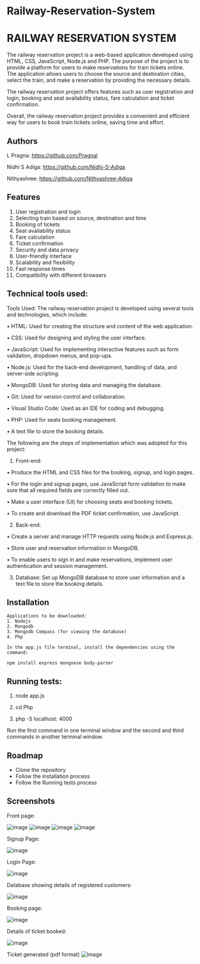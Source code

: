 # Railway-Reservation-System


# RAILWAY RESERVATION SYSTEM
The railway reservation project is a web-based application developed using HTML, CSS, JavaScript, Node.js and PHP. The purpose of the project is to provide a platform for users to make reservations for train tickets online. The application allows users to choose the source and destination cities, select the train, and make a reservation by providing the necessary details.

The railway reservation project offers features such as user registration and login, booking and seat availability status, fare calculation and ticket confirmation.
	
Overall, the railway reservation project provides a convenient and efficient way for users to book train tickets online, saving time and effort.




## Authors
L Pragna: https://github.com/Pragnal

Nidhi S Adiga: https://github.com/Nidhi-S-Adiga

Nithyashree: https://github.com/Nithyashree-Adiga


## Features
1.	User registration and login
2.	Selecting train based on source, destination and time
3.	Booking of tickets
4.	Seat availability status
5.	Fare calculation
6.	Ticket confirmation
7.	Security and data privacy
8.	User-friendly interface
9.	Scalability and flexibility
10.	Fast response times
11.	Compatibility with different browsers


## Technical tools used:

Tools Used:
The railway reservation project is developed using several tools and technologies, which include:

•	HTML: Used for creating the structure and content of the web application.

•	CSS: Used for designing and styling the user interface.

•	JavaScript: Used for implementing interactive features such as form validation, dropdown menus, and pop-ups.

•	Node.js: Used for the back-end development, handling of data, and server-side scripting.

•	MongoDB: Used for storing data and managing the database.

•	Git: Used for version control and collaboration.

•	Visual Studio Code: Used as an IDE for coding and debugging.

•	PHP: Used for seats booking management.

•	A text file to store the booking details.


The following are the steps of implementation which was adopted for this project:
1)	Front-end: 

•	Produce the HTML and CSS files for the booking, signup, and login pages.

•	For the login and signup pages, use JavaScript form validation to make sure that all required fields are correctly filled out.

•	Make a user interface (UI) for choosing seats and booking tickets.

•	To create and download the PDF ticket confirmation, use JavaScript.

2)	Back-end:

•	Create a server and manage HTTP requests using Node.js and Express.js.

•	Store user and reservation information in MongoDB.

•	To enable users to sign in and make reservations, implement user authentication and session management.

3)	Database: Set up MongoDB database to store user information and a text file to store the booking details.











## Installation
    Applications to be downloaded:
    1. Nodejs
    2. Mongodb
    3. Mongodb Compass (for viewing the database)
    4. Php

    In the app.js file terminal, install the dependencies using the command:

    npm install express mongoose body-parser


## Running tests: 

1. node app.js

2. cd Php

3. php -S localhost: 4000

Run the first command in one terminal window and the second and third commands in another terminal window.




## Roadmap

- Clone the repository 
- Follow the installation process
- Follow the Running tests process
 


## Screenshots
Front page:

![image](https://user-images.githubusercontent.com/121955607/234546131-e0c0628d-0c2a-4391-9535-558a2f8b3c7d.png)
![image](https://user-images.githubusercontent.com/121955607/234546746-b769d1f7-108c-4ffa-acc8-d88774b424f3.png)
![image](https://user-images.githubusercontent.com/121955607/234546381-027d8511-a01f-41d8-9c62-a0f3911fb474.png)
![image](https://user-images.githubusercontent.com/121955607/234547584-cf66d256-bd54-4416-8ae7-9b8d9fa2895c.png)

Signup Page: 

![image](https://user-images.githubusercontent.com/121955607/234544680-3df8f428-9583-4b68-918e-85c7760a3513.png)

Login Page: 

![image](https://user-images.githubusercontent.com/121955607/234544961-57bb7a6b-367a-4f01-b4e6-e1bcf70591bb.png)

Database showing details of registered customers:

![image](https://user-images.githubusercontent.com/121955607/234545009-e912bc78-256e-486e-909a-101a54f86857.png)

Booking page:

![image](https://user-images.githubusercontent.com/121955607/234545034-3b9a0aba-89e5-42f7-973c-87072e479287.png)

Details of ticket booked:

![image](https://user-images.githubusercontent.com/121955607/234545070-00b0b366-6c4b-4518-8da1-b44e6d0dafef.png)

Ticket generated (pdf format)
![image](https://user-images.githubusercontent.com/121955607/234545094-ac65a494-83ff-4e26-92ec-b28a37b3d42b.png)

